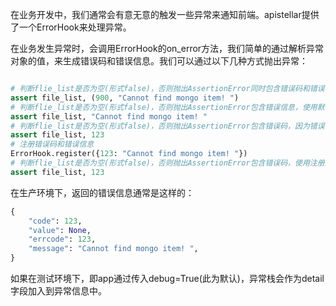在业务开发中，我们通常会有意无意的触发一些异常来通知前端。apistellar提供了一个ErrorHook来处理异常。

在业务发生异常时，会调用ErrorHook的on_error方法，我们简单的通过解析异常对象的值，来生成错误码和错误信息。我们可以通过以下几种方式抛出异常：
```python

# 判断flie_list是否为空(形式false)，否则抛出AssertionError同时包含错误码和错误信息
assert file_list, (900, "Cannot find mongo item! ")
# 判断flie_list是否为空(形式false)，否则抛出AssertionError包含错误信息，使用默认错误码999
assert file_list, "Cannot find mongo item! "
# 判断flie_list是否为空(形式false)，否则抛出AssertionError包含错误码，因为错误码未定义，所以错误信息为Not configured error
assert file_list, 123
# 注册错误码和错误信息
ErrorHook.register({123: "Cannot find mongo item! "})
# 判断flie_list是否为空(形式false)，否则抛出AssertionError包含错误码，使用注册的错误信息Cannot find mongo item!
assert file_list, 123
```

在生产环境下，返回的错误信息通常是这样的：
```python
{
    "code": 123,
    "value": None,
    "errcode": 123,
    "message": "Cannot find mongo item! ",
}
```
如果在测试环境下，即app通过传入debug=True(此为默认)，异常栈会作为detail字段加入到异常信息中。